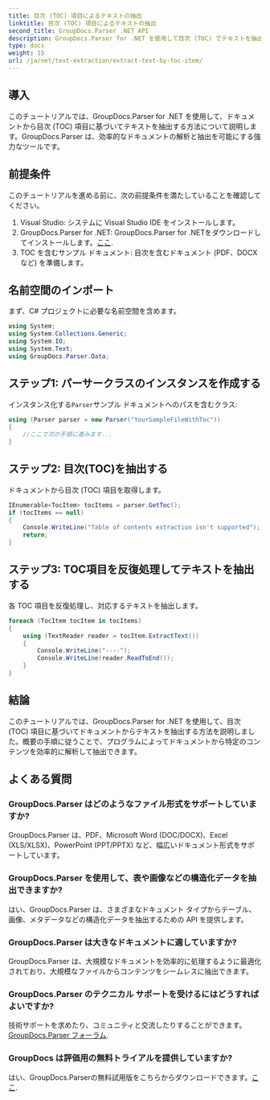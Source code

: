 ```yaml
---
title: 目次 (TOC) 項目によるテキストの抽出
linktitle: 目次 (TOC) 項目によるテキストの抽出
second_title: GroupDocs.Parser .NET API
description: GroupDocs.Parser for .NET を使用して目次 (TOC) でテキストを抽出します。構造化データの抽出のための効率的なドキュメント解析手法を学習します。
type: docs
weight: 15
url: /ja/net/text-extraction/extract-text-by-toc-item/
---
```

## 導入
このチュートリアルでは、GroupDocs.Parser for .NET を使用して、ドキュメントから目次 (TOC) 項目に基づいてテキストを抽出する方法について説明します。GroupDocs.Parser は、効率的なドキュメントの解析と抽出を可能にする強力なツールです。
## 前提条件
このチュートリアルを進める前に、次の前提条件を満たしていることを確認してください。
1. Visual Studio: システムに Visual Studio IDE をインストールします。
2.  GroupDocs.Parser for .NET: GroupDocs.Parser for .NETをダウンロードしてインストールします。[ここ](https://releases.groupdocs.com/parser/net/).
3. TOC を含むサンプル ドキュメント: 目次を含むドキュメント (PDF、DOCX など) を準備します。

## 名前空間のインポート
まず、C# プロジェクトに必要な名前空間を含めます。
```csharp
using System;
using System.Collections.Generic;
using System.IO;
using System.Text;
using GroupDocs.Parser.Data;
```
## ステップ1: パーサークラスのインスタンスを作成する
インスタンス化する`Parser`サンプル ドキュメントへのパスを含むクラス:
```csharp
using (Parser parser = new Parser("YourSampleFileWithToc"))
{
    //ここで次の手順に進みます...
}
```
## ステップ2: 目次(TOC)を抽出する
ドキュメントから目次 (TOC) 項目を取得します。
```csharp
IEnumerable<TocItem> tocItems = parser.GetToc();
if (tocItems == null)
{
    Console.WriteLine("Table of contents extraction isn't supported");
    return;
}
```
## ステップ3: TOC項目を反復処理してテキストを抽出する
各 TOC 項目を反復処理し、対応するテキストを抽出します。
```csharp
foreach (TocItem tocItem in tocItems)
{
    using (TextReader reader = tocItem.ExtractText())
    {
        Console.WriteLine("----");
        Console.WriteLine(reader.ReadToEnd());
    }
}
```

## 結論
このチュートリアルでは、GroupDocs.Parser for .NET を使用して、目次 (TOC) 項目に基づいてドキュメントからテキストを抽出する方法を説明しました。概要の手順に従うことで、プログラムによってドキュメントから特定のコンテンツを効率的に解析して抽出できます。

## よくある質問
### GroupDocs.Parser はどのようなファイル形式をサポートしていますか?
GroupDocs.Parser は、PDF、Microsoft Word (DOC/DOCX)、Excel (XLS/XLSX)、PowerPoint (PPT/PPTX) など、幅広いドキュメント形式をサポートしています。
### GroupDocs.Parser を使用して、表や画像などの構造化データを抽出できますか?
はい、GroupDocs.Parser は、さまざまなドキュメント タイプからテーブル、画像、メタデータなどの構造化データを抽出するための API を提供します。
### GroupDocs.Parser は大きなドキュメントに適していますか?
GroupDocs.Parser は、大規模なドキュメントを効率的に処理するように最適化されており、大規模なファイルからコンテンツをシームレスに抽出できます。
### GroupDocs.Parser のテクニカル サポートを受けるにはどうすればよいですか?
技術サポートを求めたり、コミュニティと交流したりすることができます。[GroupDocs.Parser フォーラム](https://forum.groupdocs.com/c/parser/17).
### GroupDocs は評価用の無料トライアルを提供していますか?
はい、GroupDocs.Parserの無料試用版をこちらからダウンロードできます。[ここ](https://releases.groupdocs.com/).
